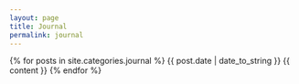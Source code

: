```yaml
---
layout: page
title: Journal
permalink: journal
---
```


{% for posts in site.categories.journal %}
  <time datetime="{{ page.date | date_to_xmlschema }}" class="post-date">{{ post.date | date_to_string }}</time>
  {{ content }}
{% endfor %}
